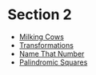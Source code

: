 # Section 2

* [Milking Cows](http://usacotraining.blogspot.com/2013/09/problem-121-milking-cows.html)
* [Transformations](http://cerberus.delosent.com:791/usacoprob2?a=B9qJm7lHXN8&S=transform)
* [Name That Number](http://usacotraining.blogspot.com/2013/09/problem-123-name-that-number.html)
* [Palindromic Squares](http://cerberus.delosent.com:791/usacoprob2?a=fbGF39Iyzy5&S=palsquare)
